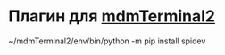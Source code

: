 # Плагин для [mdmTerminal2](https://github.com/Aculeasis/mdmTerminal2)

~/mdmTerminal2/env/bin/python -m pip install spidev
